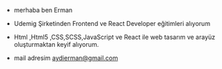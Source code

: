 - merhaba ben  Erman

- Udemig Şirketinden Frontend ve React Developer eğitimleri alıyorum
 
- Html ,Html5 ,CSS,SCSS,JavaScript ve React ile web tasarım ve arayüz oluşturmaktan keyif alıyorum.
  
- mail adresim aydierman@gmail.com
  


